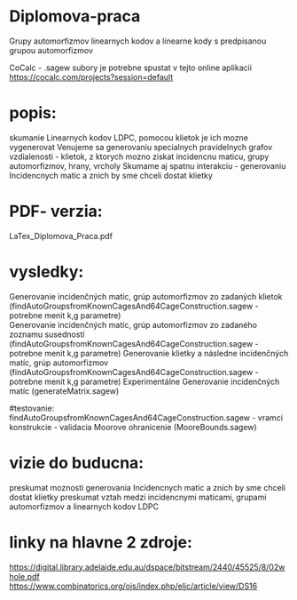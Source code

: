 # Diplomova-praca
Grupy automorfizmov linearnych kodov a linearne kody s predpisanou grupou automorfizmov

CoCalc - .sagew subory je potrebne spustat v tejto online aplikacii
https://cocalc.com/projects?session=default

# popis:
skumanie Linearnych kodov LDPC, pomocou klietok je ich mozne vygenerovat
Venujeme sa generovaniu specialnych pravidelnych grafov vzdialenosti - klietok, z ktorych mozno ziskat incidencnu maticu, grupy automorfizmov, hrany, vrcholy
Skumame aj spatnu interakciu - generovaniu Incidencnych matic a znich by sme chceli dostat klietky

# PDF- verzia:
LaTex_Diplomova_Praca.pdf

# vysledky:
Generovanie incidenčných matíc, grúp automorfizmov zo zadaných klietok       (findAutoGroupsfromKnownCagesAnd64CageConstruction.sagew - potrebne menit k,g parametre)               
Generovanie incidenčných matíc, grúp automorfizmov zo zadaného zoznamu susedností (findAutoGroupsfromKnownCagesAnd64CageConstruction.sagew - potrebne menit k,g parametre) 
Generovanie klietky a následne incidenčných matíc, grúp automorfizmov         (findAutoGroupsfromKnownCagesAnd64CageConstruction.sagew - potrebne menit k,g parametre) 
Experimentálne Generovanie incidenčných matíc                                 (generateMatrix.sagew) 

#testovanie:
findAutoGroupsfromKnownCagesAnd64CageConstruction.sagew - vramci konstrukcie - validacia
Moorove ohranicenie                                                             (MooreBounds.sagew)

# vizie do buducna:
preskumat moznosti generovania Incidencnych matic a znich by sme chceli dostat klietky
preskumat vztah medzi incidencnymi maticami, grupami automorfizmov a linearnych kodov LDPC

# linky na hlavne 2 zdroje:
https://digital.library.adelaide.edu.au/dspace/bitstream/2440/45525/8/02whole.pdf
https://www.combinatorics.org/ojs/index.php/eljc/article/view/DS16






